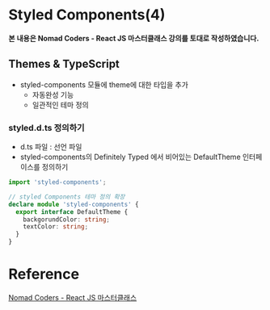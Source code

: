 # Styled Components(4)

**본 내용은 Nomad Coders - React JS 마스터클래스 강의를 토대로 작성하였습니다.**



## Themes & TypeScript

* styled-components 모듈에 theme에 대한 타입을 추가
  * 자동완성 기능
  * 일관적인 테마 정의



### styled.d.ts 정의하기

* d.ts 파일 : 선언 파일
* styled-components의 Definitely Typed 에서 비어있는 DefaultTheme 인터페이스를 정의하기

```TypeScript
import 'styled-components';

// styled Components 테마 정의 확장
declare module 'styled-components' {
  export interface DefaultTheme {
    backgorundColor: string;
    textColor: string;
  }
}
```





# Reference

[Nomad Coders - React JS 마스터클래스](https://nomadcoders.co/react-masterclass/lobby)

